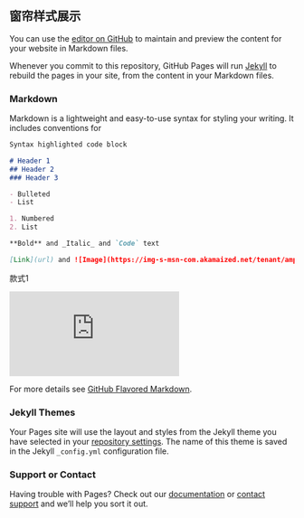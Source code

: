 ## 窗帘样式展示

You can use the [editor on GitHub](https://github.com/qiupin/sequence/edit/gh-pages/index.md) to maintain and preview the content for your website in Markdown files.

Whenever you commit to this repository, GitHub Pages will run [Jekyll](https://jekyllrb.com/) to rebuild the pages in your site, from the content in your Markdown files.

### Markdown

Markdown is a lightweight and easy-to-use syntax for styling your writing. It includes conventions for

```markdown
Syntax highlighted code block

# Header 1
## Header 2
### Header 3

- Bulleted
- List

1. Numbered
2. List

**Bold** and _Italic_ and `Code` text

[Link](url) and ![Image](https://img-s-msn-com.akamaized.net/tenant/amp/entityid/AAKdFOk.img?h=1080&w=1920&m=6&q=60&o=f&l=f)
```
款式1

![Image Test](https://img-s-msn-com.akamaized.net/tenant/amp/entityid/AAKdFOk.img?h=1080&w=1920&m=6&q=60&o=f&l=f)

For more details see [GitHub Flavored Markdown](https://guides.github.com/features/mastering-markdown/).

### Jekyll Themes

Your Pages site will use the layout and styles from the Jekyll theme you have selected in your [repository settings](https://github.com/qiupin/sequence/settings/pages). The name of this theme is saved in the Jekyll `_config.yml` configuration file.

### Support or Contact

Having trouble with Pages? Check out our [documentation](https://docs.github.com/categories/github-pages-basics/) or [contact support](https://support.github.com/contact) and we’ll help you sort it out.

